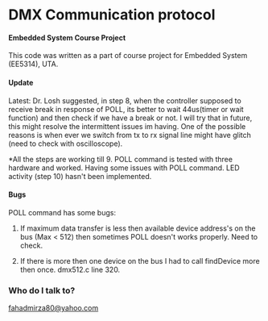 # DMX Communication protocol #
#### Embedded System Course Project

This code was written as a part of course project for Embedded System (EE5314), UTA.


#### Update ####
Latest: Dr. Losh suggested, in step 8, when the controller supposed to receive break in response of POLL, its better to wait 44us(timer or wait function) and then check if we have a break or not. I will try that in future, this might resolve the intermittent issues im having. One of the possible reasons is when ever we switch from tx to rx signal line might have glitch (need to check with oscilloscope).

*All the steps are working till 9. POLL command is tested with three hardware and worked. Having some issues with POLL command. LED activity (step 10) hasn't been implemented. 

 

#### Bugs ####
POLL command has some bugs:

1) If maximum data transfer is less then available device address's on the bus (Max < 512) then sometimes POLL doesn't works properly. Need to check.

2) If there is more then one device on the bus I had to call findDevice more then once. dmx512.c line 320. 

### Who do I talk to? ###
fahadmirza80@yahoo.com